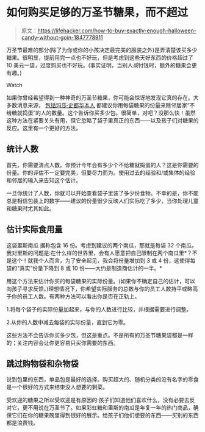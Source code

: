 # 如何购买足够的万圣节糖果，而不超过

> 原文：<https://lifehacker.com/how-to-buy-exactly-enough-halloween-candy-without-goin-1847778911>

万圣节最难的部分(除了为你或你的小孩决定最完美的服装之外)是弄清楚该买多少糖果。很明显，提前用完一点也不好玩，但是考虑到这些天好东西的价格超过了 10 美元一袋，过度购买也不好玩。(事实证明，当别人*或*付钱时，额外的糖果会更有趣。)

Watch

如果你曾经希望得到一种神奇的万圣节糖果，你可能会惊讶地发现它真的存在。大多数消息来源， [包括玛莎·史都华本人](https://www.marthastewart.com/7994343/how-much-halloween-candy-to-buy) 都建议你用每袋糖果的份量来除邻居家“不给糖就捣蛋”的人的数量。这个告诉你买多少包。很简单，对吧？没那么快！虽然这种方法在紧要关头有用，但它忽略了袋子里真正的东西——以及孩子们对糖果的反应。这里有一个更好的方法。

## 统计人数

首先，你需要清点人数。你预计今年会有多少个不给糖就捣蛋的人？这是你需要的份量。你的评估不一定要完美，但要尽力而为。使用过去的经验和/或集体的经验和邻居的输入来告知这个估计。

一旦你统计了人数，你就可以开始查看袋子里装了多少份食物。不幸的是，你不能总是相信包装上的数字——建议的份量很少反映人们实际吃了多少，当你处理儿童和糖果时尤其如此。

## **估计实际食用量**

这袋里斯南瓜 据称包含 16 份。考虑到建议的两个南瓜，那就是每袋 32 个南瓜。我对里斯的问题是:在什么样的世界里，会有人愿意把自己限制在两个南瓜里*？不是这个！就我个人而言，为了安全起见，我会将份量增加到 3 或 4 份，这使得每袋的“真实”份量下降到 8 或 10 份——大约是制造商估计的一半。*

用这个方法来估计你买的每袋糖果的实际份量。(如果你不确定自己的估计，可以向孩子寻求反馈。)理想情况下，你希望实际服务的总数与你的员工人数持平或略高于你的员工人数。有两种方法可以看出你是否在正轨上。

1.将每个袋子的实际份量加起来，与你的人数进行比较，并根据需要进行调整。

2.从你的人数中减去每袋的实际份量，直到它为零。

这些方法不会告诉你买多少包，但这是重点。不是所有的万圣节糖果袋都是一样的；关注内容会让你更容易只买你需要的东西。

## 跳过购物袋和杂物袋

说到包里的东西，单品包是最好的选择。购买超大的、随机分类的没有名字的零食是一个很好的方式来结束没人想要的剩菜。

受欢迎的糖果之所以受欢迎是有原因的:孩子们知道他们喜欢什么，没有必要去反对它，更不用说在万圣节了。如果彩虹糖和里斯的南瓜是年复一年的热门商品，确保它们在你的糖果碗里得到很好的展示。给孩子们他们想要的东西——买别的东西都是浪费钱。